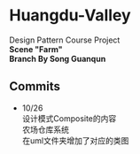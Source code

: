 # Huangdu-Valley
Design Pattern Course Project  
**Scene "Farm"**  
**Branch By Song Guanqun**  
## Commits
* 10/26  
设计模式Composite的内容  
农场仓库系统  
在uml文件夹增加了对应的类图  
  
